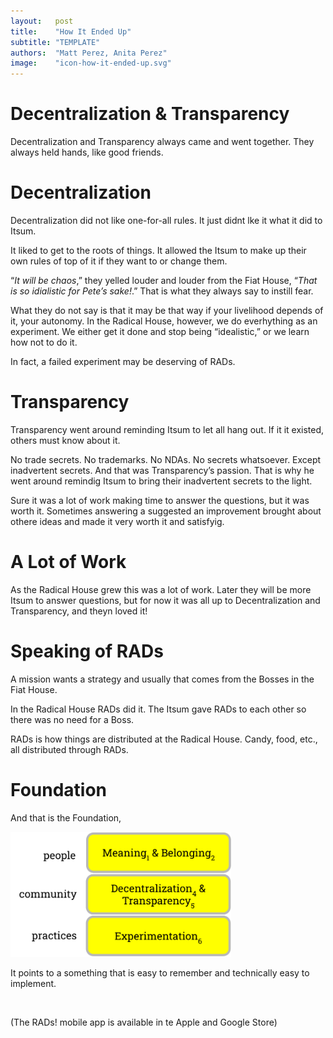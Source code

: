 ```yaml
---
layout:   post
title:    "How It Ended Up"
subtitle: "TEMPLATE"
authors:  "Matt Perez, Anita Perez"
image:    "icon-how-it-ended-up.svg"
---
```


<div style='display:none; '>
 <p>How the story ended up. For now.</p>
</div>

<h1>Decentralization & Transparency</h1>
 <p>Decentralization and Transparency always came and went together. They always held hands, like good friends.</p>
<h1>Decentralization</h1>
 <p>Decentralization did not like one-for-all rules. It just didnt lke it what it did to Itsum.</p>
 <p>It liked to get to the roots of things. It allowed the Itsum to make up their own rules of top of it if they want to or change them.</p>
 <p>&ldquo;<em>It will be chaos</em>,&rdquo; they yelled louder and louder from the Fiat House, &ldquo;<em>That is so idialistic for Pete&rsquo;s sake!</em>.&rdquo; That is what they always say to instill fear.</p>
 <p>What they do not say is that it may be that way if your livelihood depends of it, your autonomy. In the Radical House, however, we do everhything as an experiment. We either get it done and stop being &ldquo;idealistic,&rdquo; or we learn how not to do it.</p>
 <p>In fact, a failed experiment may be deserving of RADs.</p>

<h1>Transparency</h1>
 <p>Transparency went around reminding Itsum to let all hang out. If it it existed, others must know about it.</p>
 <p>No trade secrets. No trademarks. No NDAs. No secrets whatsoever. Except inadvertent secrets. And that was Transparency&rsquo;s passion. That is why he went around remindig Itsum to bring their inadvertent secrets to the light.</p>
 <p>Sure it was a lot of work making time to answer the questions, but it was worth it. Sometimes answering a suggested an improvement brought about othere ideas and made it very worth it and satisfyig.</p>

<h1>A Lot of Work</h1>
 <p>As the Radical House grew this was a lot of work. Later they will be more Itsum to answer questions, but for now it was all up to Decentralization and Transparency, and theyn loved it!</p>

<h1>Speaking of RADs</h1>
 <p>A mission wants a strategy and usually that comes from the Bosses in the Fiat House.</p>
 <p>In the Radical House RADs did it. The Itsum gave RADs to each other so there was no need for a Boss.</p>
 <p>RADs is how things are distributed at the Radical House. Candy, food, etc., all distributed through RADs.</p>

<h1>Foundation</h1>
 <p>And that is the Foundation,
  <div class='_center'>
   <img
    src='/assets/img/pic-the-radical-foundation-with-numbers.svg'
    width='70%'
    alt=''>
  </div>
 <p>It points to a something that is easy to remember and technically easy to implement.</p>
 <br />
 <p>(The RADs! mobile app is available in te Apple and Google Store)</p>